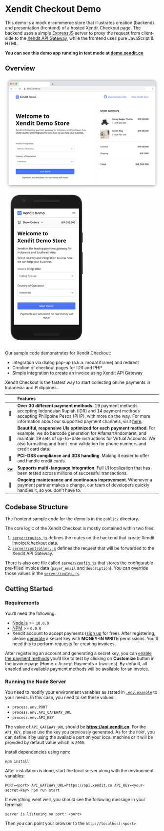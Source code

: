 # Xendit Checkout Demo

This demo is a mock e-commerce store that illustrates creation (backend) and presentation (frontend) of a hosted Xendit Checkout page.
The backend uses a simple [ExpressJS](https://expressjs.com/) server to proxy the request from client-side to the [Xendit API Gateway](https://developers.xendit.co/api-reference/#invoices), while the frontend uses pure JavaScript & HTML. 

**You can see this demo app running in test mode at [demo.xendit.co](https://demo.xendit.co)**

## Overview

<img src="public/images/screenshots/demo-desktop.png" alt="Demo on Google Chrome" width="610"><img src="public/images/screenshots/demo-mobile.png" alt="Demo on Safari iPhone X" width="272">

Our sample code demonstrates for Xendit Checkout:
- Integration via dialog pop-up (a.k.a. modal iframe) and redirect
- Creation of checkout pages for IDR and PHP
- Simple integration to create an invoice using Xendit API Gateway

Xendit Checkout is the fastest way to start collecting online payments in Indonesia and Philippines.

|     | Features
:---: | :---
💸 | **Over 30 different payment methods**. 19 payment methods accepting Indonesian Rupiah (IDR) and 14 payment methods accepting Philippine Pesos (PHP), with more on the way. For more information about our supported payment channels, visit [here](https://docs.xendit.co/xeninvoice/payment-channels).
📱 | **Beautiful, responsive UIs optimized for each payment method**. For example, we do barcode generation for Alfamart/Indomaret, and maintain 19 sets of up-to-date instructions for Virtual Accounts. We also formatting and front-end validation for phone numbers and credit card data.
🔐 | **PCI-DSS compliance and 3DS handling**. Making it easier to offer and handle credit cards.
🗺 | **Supports multi-language integration**. Full UI localization that has been tested across millions of successful transactions.
🚀 | **Ongoing maintenance and continuous improvement**. Whenever a payment partner makes a change, our team of developers quickly handles it, so you don't have to.



## Codebase Structure

The frontend sample code for the demo is in the `public/` directory.

The core logic of the Xendit Checkout is mostly contained within two files:

1.  [`server/routes.js`](server/routes.js) defines the routes on the backend that create Xendit invoice/checkout data.
2.  [`server/controller.js`](server/controller.js) defines the request that will be forwarded to the Xendit API Gateway.

There is also one file called [`server/config.js`](server/config.js) that stores the configurable pre-filled invoice data (`payer_email` and `description`). You can override those values in the [`server/routes.js`](server/routes.js).

## Getting Started

### Requirements

You’ll need the following:

- [Node.js](https://nodejs.org) >= `10.0.0`
- [NPM](https://npmjs.org) >= `6.0.0`
- Xendit account to accept payments ([sign up](https://dashboard.xendit.co/register/1) for free). After registering, please [generate](https://dashboard.xendit.co/settings/developers#api-keys) a secret key with **MONEY-IN WRITE** permissions. You'll need this to perform requests for creating invoices. 

After registering an account and generating a secret key, you can [enable the payment methods](https://dashboard.xendit.co/invoices) you’d like to test by clicking on **Customize** button in the invoice page (Home > Accept Payments > Invoices). By default, all enabled and available payment methods will be available for an invoice.

### Running the Node Server

You need to modify your environment variables as stated in [`.env.example`](.env.example) to your needs. In this case, you need to set these values: 

- `process.env.PORT`
- `process.env.API_GATEWAY_URL`
- `process.env.API_KEY`

The value of `API_GATEWAY_URL` should be **https://api.xendit.co**. For the `API_KEY`, please use the key you previously generated. As for the `PORT`, you can define it by using the available port on your local machine or it will be provided by default value which is `8000`.

Install dependencies using npm:

    npm install

After installation is done, start the local server along with the environment variables:

    PORT=<port> API_GATEWAY_URL=https://api.xendit.co API_KEY=<your-secret-key> npm run start

If everything went well, you should see the following message in your terminal:

    server is listening on port: <port>

Then you can point your browser to the `http://localhost:<port>`
